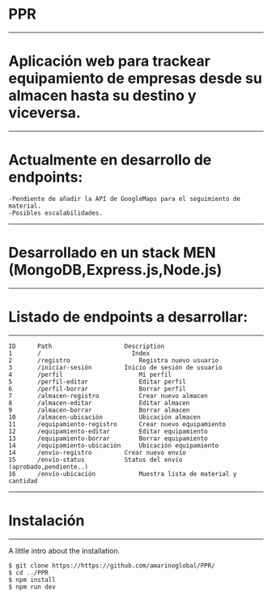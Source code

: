 # PPR
***

# Aplicación web para trackear equipamiento de empresas desde su almacen hasta su destino y viceversa.
***

# Actualmente en desarrollo de endpoints:
    -Pendiente de añadir la API de GoogleMaps para el seguimiento de material.
    -Posibles escalabilidades.
***

# Desarrollado en un stack MEN (MongoDB,Express.js,Node.js)
***


# Listado de endpoints a desarrollar:    
***
```
ID	    Path	                Description
1	    /                         Index
2	    /registro	                Registra nuevo usuario
3	    /iniciar-sesión	        Inicio de sesión de usuario
4	    /perfil                     Mi perfil
5	    /perfil-editar              Editar perfil
6	    /perfil-borrar              Borrar perfil
7	    /almacen-registro           Crear nuevo almacen
8	    /almacen-editar             Editar almacen
9	    /almacen-borrar             Borrar almacen
10	    /almacen-ubicación          Ubicación almacen
11	    /equipamiento-registro      Crear nuevo equipamiento
12	    /equipamiento-editar        Editar equipamiento
13	    /equipamiento-borrar        Borrar equipamiento
14	    /equipamiento-ubicación     Ubicación equipamiento
14	    /envío-registro	        Crear nuevo envío
15	    /envío-status	        Status del envío (aprobado,pendiente..)
16	    /envío-ubicación            Muestra lista de material y cantidad

```
***

# Instalación
***
A little intro about the installation. 
```
$ git clone https://https://github.com/amarinoglobal/PPR/
$ cd ../PPR
$ npm install
$ npm run dev
